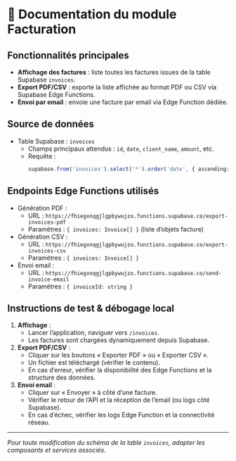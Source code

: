# 📄 Documentation du module Facturation

## Fonctionnalités principales
- **Affichage des factures** : liste toutes les factures issues de la table Supabase `invoices`.
- **Export PDF/CSV** : exporte la liste affichée au format PDF ou CSV via Supabase Edge Functions.
- **Envoi par email** : envoie une facture par email via Edge Function dédiée.

## Source de données
- Table Supabase : `invoices`
  - Champs principaux attendus : `id`, `date`, `client_name`, `amount`, etc.
  - Requête :
    ```ts
    supabase.from('invoices').select('*').order('date', { ascending: false })
    ```

## Endpoints Edge Functions utilisés
- Génération PDF :
  - URL : `https://fhiegxnqgjlgpbywujzo.functions.supabase.co/export-invoices-pdf`
  - Paramètres : `{ invoices: Invoice[] }` (liste d’objets facture)
- Génération CSV :
  - URL : `https://fhiegxnqgjlgpbywujzo.functions.supabase.co/export-invoices-csv`
  - Paramètres : `{ invoices: Invoice[] }`
- Envoi email :
  - URL : `https://fhiegxnqgjlgpbywujzo.functions.supabase.co/send-invoice-email`
  - Paramètres : `{ invoiceId: string }`

## Instructions de test & débogage local
1. **Affichage** :
   - Lancer l’application, naviguer vers `/invoices`.
   - Les factures sont chargées dynamiquement depuis Supabase.
2. **Export PDF/CSV** :
   - Cliquer sur les boutons « Exporter PDF » ou « Exporter CSV ».
   - Un fichier est téléchargé (vérifier le contenu).
   - En cas d’erreur, vérifier la disponibilité des Edge Functions et la structure des données.
3. **Envoi email** :
   - Cliquer sur « Envoyer » à côté d’une facture.
   - Vérifier le retour de l’API et la réception de l’email (ou logs côté Supabase).
   - En cas d’échec, vérifier les logs Edge Function et la connectivité réseau.

---

*Pour toute modification du schéma de la table `invoices`, adapter les composants et services associés.*
